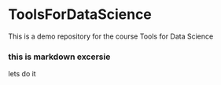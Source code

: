 # ToolsForDataScience
This is a demo repository for the course Tools for Data Science
### this is markdown excersie
lets do it
